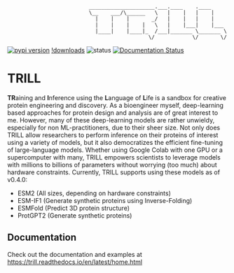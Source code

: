                               _____________________.___.____    .____     
                              \__    ___/\______   \   |    |   |    |    
                                |    |    |       _/   |    |   |    |    
                                |    |    |    |   \   |    |___|    |___ 
                                |____|    |____|_  /___|_______ \_______ \
                                                 \/            \/       \/

[![pypi version](https://img.shields.io/pypi/v/trill-proteins)](https://pypi.org/project/trill-proteins)
[!downloads](https://img.shields.io/pypi/dm/trill-proteins?logoColor=blueviolet&style=flat-square)
![status](https://github.com/martinez-zacharya/TRILL/workflows/CI/badge.svg)
[![Documentation Status](https://readthedocs.org/projects/trill/badge/?version=latest)](https://trill.readthedocs.io/en/latest/?badge=latest)
# TRILL
**TR**aining and **I**nference using the **L**anguage of **L**ife is a sandbox for creative protein engineering and discovery. As a bioengineer myself, deep-learning based approaches for protein design and analysis are of great interest to me. However, many of these deep-learning models are rather unwieldy, especially for non ML-practitioners, due to their sheer size. Not only does TRILL allow researchers to perform inference on their proteins of interest using a variety of models, but it also democratizes the efficient fine-tuning of large-language models. Whether using Google Colab with one GPU or a supercomputer with many, TRILL empowers scientists to leverage models with millions to billions of parameters without worrying (too much) about hardware constraints. Currently, TRILL supports using these models as of v0.4.0:
- ESM2 (All sizes, depending on hardware constraints)
- ESM-IF1 (Generate synthetic proteins using Inverse-Folding)
- ESMFold (Predict 3D protein structure)
- ProtGPT2 (Generate synthetic proteins)

## Documentation
Check out the documentation and examples at https://trill.readthedocs.io/en/latest/home.html
